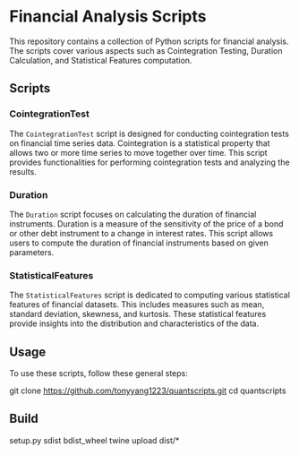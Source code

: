 # Financial Analysis Scripts

This repository contains a collection of Python scripts for financial analysis. The scripts cover various aspects such as Cointegration Testing, Duration Calculation, and Statistical Features computation.

## Scripts

### CointegrationTest

The `CointegrationTest` script is designed for conducting cointegration tests on financial time series data. Cointegration is a statistical property that allows two or more time series to move together over time. This script provides functionalities for performing cointegration tests and analyzing the results.

### Duration

The `Duration` script focuses on calculating the duration of financial instruments. Duration is a measure of the sensitivity of the price of a bond or other debt instrument to a change in interest rates. This script allows users to compute the duration of financial instruments based on given parameters.

### StatisticalFeatures

The `StatisticalFeatures` script is dedicated to computing various statistical features of financial datasets. This includes measures such as mean, standard deviation, skewness, and kurtosis. These statistical features provide insights into the distribution and characteristics of the data.

## Usage

To use these scripts, follow these general steps:

git clone https://github.com/tonyyang1223/quantscripts.git
cd quantscripts

## Build
setup.py sdist bdist_wheel
twine upload dist/*
